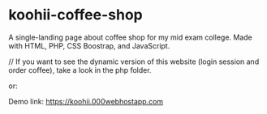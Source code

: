 # koohii-coffee-shop

A single-landing page about coffee shop for my mid exam college. Made with HTML, PHP, CSS Boostrap, and JavaScript.

// If you want to see the dynamic version of this website (login session and order coffee), take a look in the php folder.

or:

Demo link: https://koohii.000webhostapp.com
